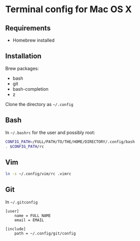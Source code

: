 Terminal config for Mac OS X
============================

Requirements
------------

* Homebrew installed

Installation
------------

Brew packages:

* bash
* git
* bash-completion
* z

Clone the directory as `~/.config`

Bash
----

In `~/.bashrc` for the user and possibly root:

```bash
CONFIG_PATH=/FULL/PATH/TO/THE/HOME/DIRECTORY/.config/bash
. $CONFIG_PATH/rc
```

Vim
---

```bash
ln -s ~/.config/vim/rc .vimrc
```

Git
---

In `~/.gitconfig`

```
[user]
    name = FULL NAME
    email = EMAIL

[include]
    path = ~/.config/git/config
```
